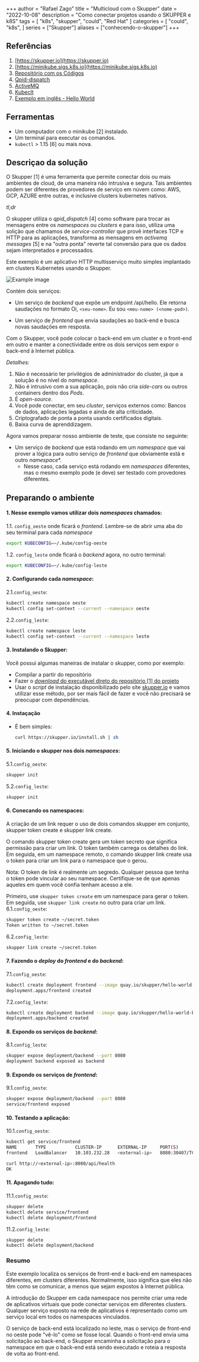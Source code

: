 +++
author = "Rafael Zago"
title = "Multicloud com o Skupper"
date = "2022-10-08"
description = "Como conectar projetos usando o SKUPPER e k8S"
tags = [
    "k8s",
    "skupper",
    "could",
    "Red Hat"
]
categories = [
    "could",
    "k8s",
]
series = ["Skupper"]
aliases = ["conhecendo-o-skupper"]
+++

## Referências

1. [https://skupper.io](https://skupper.io)
2. [https://minikube.sigs.k8s.io](https://minikube.sigs.k8s.io)
3. [Repositório com os Códigos](https://github.com)
4. [Qpid-dispatch](https://qpid.apache.org/components/dispatch-router/index.html)
5. [ActiveMQ](https://activemq.apache.org/)
6. [Kubeclt](https://kubernetes.io/docs/tasks/tools/install-kubectl/)
7. [Exemplo em inglês - Hello World](https://github.com/skupperproject/skupper-example-hello-world)

## Ferramentas

* Um computador com o minikube [2] instalado.
* Um terminal para executar os comandos.
* `kubectl` > 1.15 [6] ou mais nova.


## Descriçao da solução

O Skupper [1] é uma ferramenta que permite conectar dois ou mais ambientes de cloud, de uma maneira não intrusiva e segura. Tais ambientes podem ser diferentes de provedores de serviço em núvem como: AWS, GCP, AZURE entre outras, e inclusive clusters kubernetes nativos.

_tl;dr_

O skupper utiliza o _qpid_dispatch_ [4] como software para trocar as mensagens entre os _namespaces_ ou _clusters_ e para isso, utiliza uma solição que chamamos de _service-controller_ que provê interfaces TCP e HTTP para as aplicações, transforma as mensagens em _activemq messages_ [5] e na "outra ponta" reverte tal conversão para que os dados sejam interpretados e processados.

Este exemplo é um aplicativo HTTP multisserviço muito simples implantado em clusters Kubernetes usando o Skupper.

![Example image](/hello-world-entities.svg)

Contém dois serviços:

* Um serviço de _backend_ que expõe um endpoint /api/hello. Ele retorna saudações no formato Oi, `<seu-nome>`. Eu sou `<meu-nome> (<nome-pod>)`.

* Um serviço de _frontend_ que envia saudações ao back-end e busca novas saudações em resposta.

Com o Skupper, você pode colocar o back-end em um cluster e o front-end em outro e manter a conectividade entre os dois serviços sem expor o back-end à Internet pública.


_Detalhes:_
1. Não é necessário ter privilégios de administrador do cluster, já que a solução é no nível do _namespace_.
2. Não é intrusivo com a sua aplicação, pois não cria _side-cars_ ou outros containers dentro dos _Pods_.
3. É _open-source_.
4. Você pode conectar, em seu _cluster_, serviços externos como: Bancos de dados, aplicações legadas e ainda de alta criticidade.
5. Criptografado de ponta a ponta usando certificados digitais.
6. Baixa curva de aprenddizagem.


Agora vamos preparar nosso ambiente de teste, que consiste no seguinte:
* Um serviço de _backend_ que está rodando em um _namespace_ que vai prover a lógica para outro serviço de _frontend_ que obviamente está e outro _namespace_*.
    * Nesse caso, cada serviço está rodando em _namespaces_ diferentes, mas o mesmo exemplo pode (e deve) ser testado com provedores diferentes.


## Preparando o ambiente

#### 1. Nesse exemplo vamos utilizar dois _namespaces_ chamados: 
1.1. `config_oeste` onde ficará o _frontend_. Lembre-se de abrir uma aba do seu terminal para cada _namespace_
```bash
export KUBECONFIG=~/.kube/config-oeste
```  
1.2.  `config_leste` onde ficará o _backend_ agora, no outro terminal:
```bash
export KUBECONFIG=~/.kube/config-leste
```
#### 2. Configurando cada _namespace_:
2.1.`config_oeste`:
```bash
kubectl create namespace oeste
kubectl config set-context --current --namespace oeste
```
2.2.`config_leste`:
```bash
kubectl create namespace leste
kubectl config set-context --current --namespace leste
```
#### 3. Instalando o Skupper:

Você possui algumas maneiras de instalar o skupper, como por exemplo:
* Compilar a partir do repositório
* Fazer o [_download_ do executável direto do repositório [1] do projeto](https://github.com/skupperproject/skupper-example-hello-world/archive/refs/heads/main.zip)
* Usar o _script_ de instalação disponibilizado pelo site [skupper.io](skupper.io) e vamos utilizar esse método, por ser mais fácil de fazer e você não precisará se preocupar com dependências.

#### 4. Instaçação

* É bem simples: 
    ```bash
    curl https://skupper.io/install.sh | sh
    ```

#### 5. Iniciando o skupper nos dois _namespaces_:
5.1.`config_oeste`:
```bash
skupper init
```
5.2.`config_leste`:
```bash
skupper init
```

#### 6. Conecando os namespaces:
A criação de um link requer o uso de dois comandos skupper em conjunto, skupper token create e skupper link create.

O comando skupper token create gera um token secreto que significa permissão para criar um link. O token também carrega os detalhes do link. Em seguida, em um namespace remoto, o comando skupper link create usa o token para criar um link para o namespace que o gerou.

Nota: O token de link é realmente um segredo. Qualquer pessoa que tenha o token pode vincular ao seu namespace. Certifique-se de que apenas aqueles em quem você confia tenham acesso a ele.

Primeiro, use `skupper token create` em um namespace para gerar o token. Em seguida, use `skupper link create` no outro para criar um link.
6.1.`config_oeste`:
```bash
skupper token create ~/secret.token
Token written to ~/secret.token
```
6.2.`config_leste`:
```bash
skupper link create ~/secret.token
```

#### 7. Fazendo o _deploy_ do _frontend_ e do _backend_:
7.1.`config_oeste`:
```bash
kubectl create deployment frontend --image quay.io/skupper/hello-world-frontend
deployment.apps/frontend created
```
7.2.`config_leste`:
```bash
kubectl create deployment backend --image quay.io/skupper/hello-world-backend --replicas 3
deployment.apps/backend created
```

#### 8. Expondo os serviços de _backend_:
8.1.`config_leste`:
```bash
skupper expose deployment/backend --port 8080
deployment backend exposed as backend
```

#### 9. Expondo os serviços de _frontend_:
9.1.`config_oeste`:
```bash
skupper expose deployment/backend --port 8080
service/frontend exposed
```

#### 10. Testando a aplicação:
10.1.`config_oeste`:
```bash
kubectl get service/frontend
NAME       TYPE           CLUSTER-IP      EXTERNAL-IP     PORT(S)          AGE
frontend   LoadBalancer   10.103.232.28   <external-ip>   8080:30407/TCP   15s

curl http://<external-ip>:8080/api/health
OK
```

#### 11. Apagando tudo:
11.1.`config_oeste`:
```bash
skupper delete
kubectl delete service/frontend
kubectl delete deployment/frontend
```
11.2.`config_leste`:
```bash
skupper delete
kubectl delete deployment/backend
```

### Resumo
Este exemplo localiza os serviços de front-end e back-end em namespaces diferentes, em clusters diferentes. Normalmente, isso significa que eles não têm como se comunicar, a menos que sejam expostos à Internet pública.

A introdução do Skupper em cada namespace nos permite criar uma rede de aplicativos virtuais que pode conectar serviços em diferentes clusters. Qualquer serviço exposto na rede de aplicativos é representado como um serviço local em todos os namespaces vinculados.

O serviço de back-end está localizado no leste, mas o serviço de front-end no oeste pode "vê-lo" como se fosse local. Quando o front-end envia uma solicitação ao back-end, o Skupper encaminha a solicitação para o namespace em que o back-end está sendo executado e roteia a resposta de volta ao front-end.